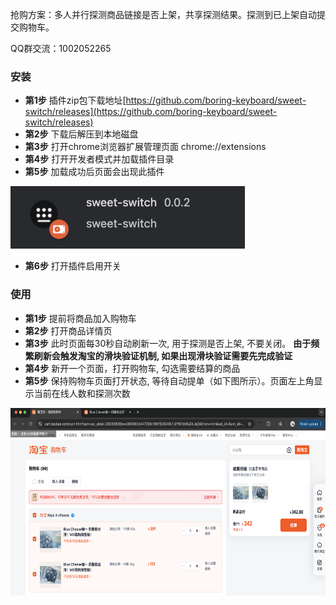 抢购方案：多人并行探测商品链接是否上架，共享探测结果。探测到已上架自动提交购物车。

QQ群交流：1002052265

### 安装

- **第1步** 插件zip包下载地址[https://github.com/boring-keyboard/sweet-switch/releases](https://github.com/boring-keyboard/sweet-switch/releases)
- **第2步** 下载后解压到本地磁盘
- **第3步** 打开chrome浏览器扩展管理页面 chrome://extensions
- **第4步** 打开开发者模式并加载插件目录
- **第5步** 加载成功后页面会出现此插件

<img src="./images/chromeplugin.png" height="100" />

- **第6步** 打开插件启用开关

### 使用

- **第1步** 提前将商品加入购物车
- **第2步** 打开商品详情页
- **第3步** 此时页面每30秒自动刷新一次, 用于探测是否上架, 不要关闭。
  **由于频繁刷新会触发淘宝的滑块验证机制, 如果出现滑块验证需要先完成验证**
- **第4步** 新开一个页面，打开购物车, 勾选需要结算的商品
- **第5步** 保持购物车页面打开状态, 等待自动提单（如下图所示）。页面左上角显示当前在线人数和探测次数

<img src="./images/cartpage2.png" height="300"/>
